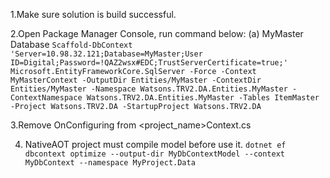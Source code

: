 1.Make sure solution is build successful.

2.Open Package Manager Console, run command below:
(a) MyMaster Database
`Scaffold-DbContext 'Server=10.98.32.121;Database=MyMaster;User ID=Digital;Password=!QAZ2wsx#EDC;TrustServerCertificate=true;' Microsoft.EntityFrameworkCore.SqlServer -Force -Context MyMasterContext -OutputDir Entities/MyMaster -ContextDir Entities/MyMaster -Namespace Watsons.TRV2.DA.Entities.MyMaster -ContextNamespace Watsons.TRV2.DA.Entities.MyMaster -Tables ItemMaster -Project Watsons.TRV2.DA -StartupProject Watsons.TRV2.DA`

3.Remove OnConfiguring from <project_name>Context.cs

4. NativeAOT project must compile model before use it.
`dotnet ef dbcontext optimize --output-dir MyDbContextModel --context MyDbContext --namespace MyProject.Data`